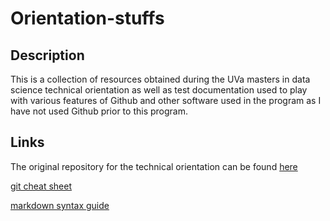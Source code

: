 # Orientation-stuffs

## Description
This is a collection of resources obtained during the UVa masters in data science technical orientation as well as test documentation used to play with various features of Github and other software used in the program as I have not used Github prior to this program.

## Links
The original repository for the technical orientation can be found [here](https://github.com/UVADS/orientation-technical)

[git cheat sheet](https://education.github.com/git-cheat-sheet-education.pdf)

[markdown syntax guide](https://www.markdownguide.org/basic-syntax/)
